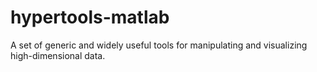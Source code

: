 # hypertools-matlab
A set of generic and widely useful tools for manipulating and visualizing high-dimensional data.
